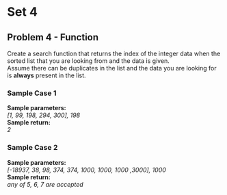# Set 4
## Problem 4 - Function
Create a search function that returns the index of the integer data when the sorted list that you are looking from and the data is given.<br>Assume there can be duplicates in the list and the data you are looking for is <b>always</b> present in the list.

### Sample Case 1
<b>Sample parameters:</b><br>
<i>
[1, 99, 198, 294, 300], 198
</i>
<br>
<b>Sample return:</b><br>
<i>
2<br>
</i>

### Sample Case 2
<b>Sample parameters:</b><br>
<i>
[-18937, 38, 98, 374, 374, 1000, 1000, 1000 ,3000], 1000
</i>
<br>
<b>Sample return:</b><br>
<i>
any of 5, 6, 7 are accepted
</i>
